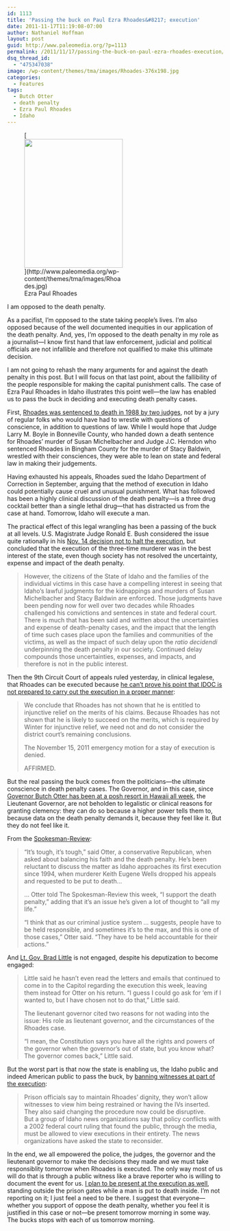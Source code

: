 ```yaml
---
id: 1113
title: 'Passing the buck on Paul Ezra Rhoades&#8217; execution'
date: 2011-11-17T11:19:08-07:00
author: Nathaniel Hoffman
layout: post
guid: http://www.paleomedia.org/?p=1113
permalink: /2011/11/17/passing-the-buck-on-paul-ezra-rhoades-execution/
dsq_thread_id:
  - "475347038"
image: /wp-content/themes/tma/images/Rhoades-376x198.jpg
categories:
  - Features
tags:
  - Butch Otter
  - death penalty
  - Ezra Paul Rhoades
  - Idaho
---
```

<figure id="attachment_1115" aria-describedby="caption-attachment-1115" style="width: 230px" class="wp-caption alignleft">[<img loading="lazy" src="http://www.paleomedia.org/wp-content/themes/tma/images/Rhoades-230x300.jpg" alt="" title="Ezra Paul Rhoades" width="230" height="300" class="size-medium wp-image-1115" srcset="http://www.paleomedia.org/wp-content/themes/tma/images/Rhoades-230x300.jpg 230w, http://www.paleomedia.org/wp-content/themes/tma/images/Rhoades.jpg 376w" sizes="(max-width: 230px) 100vw, 230px" />](http://www.paleomedia.org/wp-content/themes/tma/images/Rhoades.jpg)<figcaption id="caption-attachment-1115" class="wp-caption-text">Ezra Paul Rhoades</figcaption></figure>I am opposed to the death penalty.

As a pacifist, I&#8217;m opposed to the state taking people&#8217;s lives. I&#8217;m also opposed because of the well documented inequities in our application of the death penalty. And, yes, I&#8217;m opposed to the death penalty in my role as a journalist—I know first hand that law enforcement, judicial and political officials are not infallible and therefore not qualified to make this ultimate decision.

I am not going to rehash the many arguments for and against the death penalty in this post. But I will focus on that last point, about the fallibility of the people responsible for making the capital punishment calls. The case of Ezra Paul Rhoades in Idaho illustrates this point well—the law has enabled us to pass the buck in deciding and executing death penalty cases.

First, [Rhoades was sentenced to death in 1988 by two judges](http://www.boisestatepublicradio.org/2011/11/14/judges-not-juries-sentenced-rhoades/), not by a jury of regular folks who would have had to wrestle with questions of conscience, in addition to questions of law. While I would hope that Judge Larry M. Boyle in Bonneville County, who handed down a death sentence for Rhoades&#8217; murder of Susan Michelbacher and Judge J.C. Herndon who sentenced Rhoades in Bingham County for the murder of Stacy Baldwin, wrestled with their consciences, they were able to lean on state and federal law in making their judgements.

Having exhausted his appeals, Rhoades sued the Idaho Department of Correction in September, arguing that the method of execution in Idaho could potentially cause cruel and unusual punishment. What has followed has been a highly clinical discussion of the death penalty—is a three drug cocktail better than a single lethal drug—that has distracted us from the case at hand. Tomorrow, Idaho will execute a man.

The practical effect of this legal wrangling has been a passing of the buck at all levels. U.S. Magistrate Judge Ronald E. Bush considered the issue quite rationally in his [Nov. 14 decision not to halt the execution](http://media.spokesman.com/documents/2011/11/rhoades-11-14-11.pdf), but concluded that the execution of the three-time murderer was in the best interest of the state, even though society has not resolved the uncertainty, expense and impact of the death penalty.

> However, the citizens of the State of Idaho and the families of the individual victims in this case have a compelling interest in seeing that Idaho’s lawful judgments for the kidnappings and murders of Susan Michelbacher and Stacy Baldwin are enforced. Those judgments have been pending now for well over two decades while Rhoades challenged his convictions and sentences in state and federal court. There is much that has been said and written about the uncertainties and expense of death-penalty cases, and the impact that the length of time such cases place upon the families and communities of the victims, as well as the impact of such delay upon the _ratio decidendi_ underpinning the death penalty in our society. Continued delay compounds those uncertainties, expenses, and impacts, and therefore is not in the public interest. 

Then the 9th Circuit Court of appeals ruled yesterday, in clinical legalese, that Rhoades can be executed because [he can&#8217;t prove his point that IDOC is not prepared to carry out the execution in a proper manner](http://media.spokesman.com/documents/2011/11/9thcirc-denied-11-16-11.pdf): 

> We conclude that Rhoades has not shown that he is entitled to injunctive relief on the merits of his claims. Because Rhoades has not shown that he is likely to succeed on the merits, which is required by Winter for injunctive relief, we need not and do not consider the district court’s remaining conclusions.
> 
> The November 15, 2011 emergency motion for a stay of execution is denied.
> 
> AFFIRMED.

But the real passing the buck comes from the politicians—the ultimate conscience in death penalty cases. The Governor, and in this case, since [Governor Butch Otter has been at a posh resort in Hawaii all week](http://www.spokesman.com/stories/2011/nov/16/execution-approaches-otters-maui/), the Lieutenant Governor, are not beholden to legalistic or clinical reasons for granting clemency: they can do so because a higher power tells them to, because data on the death penalty demands it, because they feel like it. But they do not feel like it. 

From the [Spokesman-Review](http://www.spokesman.com/stories/2011/nov/11/otter-standing-decision-not-spare-killers-life/):

> “It’s tough, it’s tough,” said Otter, a conservative Republican, when asked about balancing his faith and the death penalty. He’s been reluctant to discuss the matter as Idaho approaches its first execution since 1994, when murderer Keith Eugene Wells dropped his appeals and requested to be put to death&#8230;
> 
> &#8230; Otter told The Spokesman-Review this week, “I support the death penalty,” adding that it’s an issue he’s given a lot of thought to “all my life.”
> 
> “I think that as our criminal justice system … suggests, people have to be held responsible, and sometimes it’s to the max, and this is one of those cases,” Otter said. “They have to be held accountable for their actions.” 

And [Lt. Gov. Brad Little](http://www.spokesman.com/stories/2011/nov/11/otter-standing-decision-not-spare-killers-life/) is not engaged, despite his deputization to become engaged:

> Little said he hasn’t even read the letters and emails that continued to come in to the Capitol regarding the execution this week, leaving them instead for Otter on his return. “I guess I could go ask for ‘em if I wanted to, but I have chosen not to do that,” Little said.
> 
> The lieutenant governor cited two reasons for not wading into the issue: His role as lieutenant governor, and the circumstances of the Rhoades case.
> 
> “I mean, the Constitution says you have all the rights and powers of the governor when the governor’s out of state, but you know what? The governor comes back,” Little said.

But the worst part is that now the state is enabling us, the Idaho public and indeed American public to pass the buck, by [banning witnesses at part of the execution](http://www.ktvb.com/home/Idaho-restricts-witness-access-to-execution-134003738.html):

> Prison officials say to maintain Rhoades&#8217; dignity, they won&#8217;t allow witnesses to view him being restrained or having the IVs inserted. They also said changing the procedure now could be disruptive.  
> But a group of Idaho news organizations say that policy conflicts with a 2002 federal court ruling that found the public, through the media, must be allowed to view executions in their entirety. The news organizations have asked the state to reconsider.

In the end, we all empowered the police, the judges, the governor and the lieutenant governor to make the decisions they made and we must take responsiblity tomorrow when Rhoades is executed. The only way most of us will do that is through a public witness like a brave reporter who is willing to document the event for us. [I plan to be present at the execution as well](https://www.facebook.com/events/247634475293514/), standing outside the prison gates while a man is put to death inside. I&#8217;m not reporting on it; I just feel a need to be there. I suggest that everyone—whether you support of oppose the death penalty, whether you feel it is justified in this case or not—be present tomorrow morning in some way. The bucks stops with each of us tomorrow morning.